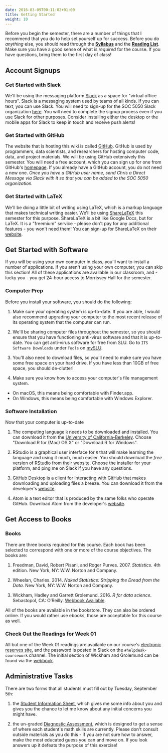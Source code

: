 ```yaml
---
date: 2016-03-09T00:11:02+01:00
title: Getting Started
weight: 10
---
```


Before you begin the semester, there are a number of things that I recommend that you do to help set yourself up for success. Before you do *anything* else, you should read through the [**Syllabus**](https://cdn.rawgit.com/slu-soc5050/Core-Documents/bdcce556/syllabus.pdf) and the [**Reading List**](https://cdn.rawgit.com/slu-soc5050/Core-Documents/bdcce556/reading-list.pdf). Make sure you have a good sense of what is *required* for the course. If you have questions, bring them to the first day of class!

## Account Signups
### Get Started with Slack
We'll be using the messaging platform [Slack](https://slack.com) as a space for "virtual office hours". Slack is a messaging system used by teams of all kinds. If you can text, you can use Slack. You will need to sign-up for the SOC 5050 Slack organization [here](https://join.slack.com/t/slu-soc5050/signup). You will need to complete the signup process even if you use Slack for other purposes. Consider installing either the desktop or the mobile apps for Slack to keep in touch and receive push alerts!

### Get Started with GitHub
The website that is hosting this wiki is called [GitHub](https://github.com/). GitHub is used by programmers, data scientists, and researchers for hosting computer code, data, and project materials. We will be using GitHub extensively this semester. You will need a free account, which you can sign up for one from GitHub's [homepage](https://github.com/). If you already have a GitHub account, you do not need a new one. *Once you have a GitHub user name, send Chris a Direct Message via Slack with it so that you can be added to the SOC 5050 organization.*

### Get Started with LaTeX
We'll be doing a little bit of writing using LaTeX, which is a markup language that makes technical writing easier. We'll be using  [ShareLaTeX](https://www.sharelatex.com) this semester for this purpose. ShareLaTeX is a bit like Google Docs, but for LaTeX. It is a "freemium" service - please don't pay for any additional features - you won't need them! You can sign-up for ShareLaTeX on their [website](https://www.sharelatex.com).

## Get Started with Software
If you will be using your own computer in class, you'll want to install a number of applications. If you aren't using your own computer, you can skip this section! All of these applications are available in our classroom, and - lucky you - you get 24-hour access to Morrissey Hall for the semester.

### Computer Prep
Before you install your software, you should do the following:

1. Make sure your operating system is up-to-date. If you are able, I would also recommend upgrading your computer to the most recent release of its operating system that the computer can run.

2. We'll be sharing computer files throughout the semester, so you should ensure that you have functioning anti-virus software and that it is up-to-date. You can get anti-virus software for free from SLU. Go to `ITS Software Downloads` under `Tools` on [mySLU](https://myslu.slu.edu/tools).

3. You'll also need to download files, so you'll need to make sure you have some free space on your hard drive. If you have less than 10GB of free space, you should de-clutter!

4. Make sure you know how to access your computer's file management system.
  - On macOS, this means being comfortable with Finder.app.
  - On Windows, this means being comfortable with Windows Explorer.

### Software Installation
Now that your computer is up-to-date

1. The computing language `R` needs to be downloaded and installed. You can download it from the [University of California-Berkeley](https://cran.cnr.berkeley.edu). Choose "Download R for (Mac) OS X" or "Download R for Windows".

2. RStudio is a graphical user interface for `R` that will make learning the language and using it much, much easier. You should download the *free* version of RStudio from [their website](https://www.rstudio.com/products/rstudio/download/#download). Choose the installer for your platform, and ping me on Slack if you have any questions.

3. GitHub Desktop is a client for interacting with GitHub that makes downloading and uploading files a breeze. You can download it from the developer's [website](http://desktop.github.com).

4. Atom is a text editor that is produced by the same folks who operate GitHub. Download Atom from the developer's [website](http://atom.io).

## Get Access to Books
### Books
There are three books required for this course. Each book has been selected to correspond with one or more of the course objectives. The books are:

1. Freedman, David, Robert Pisani, and Roger Purves. 2007. *Statistics*. 4th edition. New York, NY: W.W. Norton and Company.

2. Wheelan, Charles. 2014. *Naked Statistics: Stripping the Dread from the Data*. New York, NY: W.W. Norton and Company.

3. Wickham, Hadley and Garrett Grolemund. 2016. *R for data science*. Sebastopol, CA: O’Reilly. [Webbook Available](http://r4ds.had.co.nz).

All of the books are available in the bookstore. They can also be ordered online. If you would rather use ebooks, those are acceptable for this course as well.

### Check Out the Readings for Week 01
All but one of the Week 01 readings are available on our course's [electronic reserves site](http://eres.slu.edu/eres/coursepass.aspx?cid=4487), and the password is posted in Slack on the `#helpdesk-coursework` channel. The initial section of Wickham and Grolemund can be found via the [webbook](http://r4ds.had.co.nz).

## Administrative Tasks
There are two forms that all students must fill out by Tuesday, September 5th:

1. the [Student Information Sheet](https://goo.gl/forms/HddqLWd00qz6Qs903), which gives me some info about you and gives you the chance to let me know about any initial concerns you might have.

2. the un-graded [Diagnostic Assessment](https://goo.gl/forms/EgVGaUWu8mys2yBr2), which is designed to get a sense of where each student's math skills are currently. Please don't consult outside materials as you do this - if you are not sure how to answer, make the most educated guess you can and move on. If you look answers up it defeats the purpose of this exercise!
